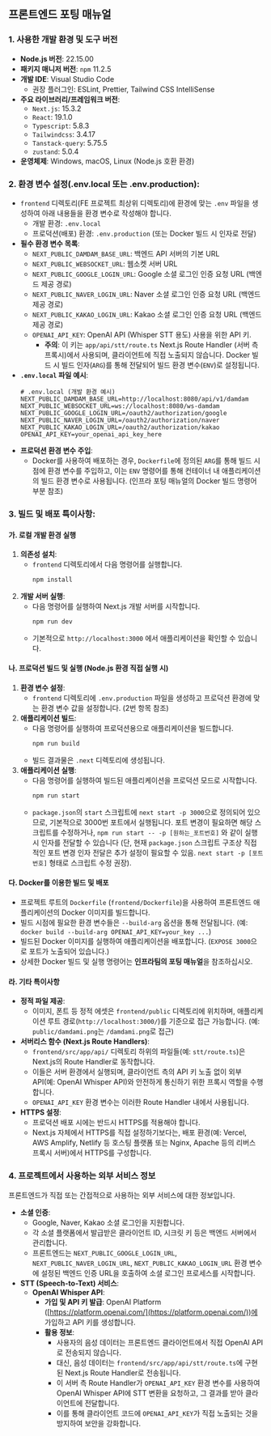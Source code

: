 ## 프론트엔드 포팅 매뉴얼

### 1. 사용한 개발 환경 및 도구 버전

- **Node.js 버전**: 22.15.00
- **패키지 매니저 버전**: `npm` 11.2.5
- **개발 IDE**: Visual Studio Code
  - 권장 플러그인: ESLint, Prettier, Tailwind CSS IntelliSense
- **주요 라이브러리/프레임워크 버전**:
  - `Next.js`: 15.3.2
  - `React`: 19.1.0
  - `Typescript`: 5.8.3
  - `Tailwindcss`: 3.4.17
  - `Tanstack-query`: 5.75.5
  - `zustand`: 5.0.4
- **운영체제**: Windows, macOS, Linux (Node.js 호환 환경)

### 2. **환경 변수 설정(.env.local 또는 .env.production)**:

- `frontend` 디렉토리(FE 프로젝트 최상위 디렉토리)에 환경에 맞는 `.env` 파일을 생성하여 아래 내용들을 환경 변수로 작성해야 합니다.
  - 개발 환경: `.env.local`
  - 프로덕션(배포) 환경: `.env.production` (또는 Docker 빌드 시 인자로 전달)
- **필수 환경 변수 목록**:
  - `NEXT_PUBLIC_DAMDAM_BASE_URL`: 백엔드 API 서버의 기본 URL
  - `NEXT_PUBLIC_WEBSOCKET_URL`: 웹소켓 서버 URL
  - `NEXT_PUBLIC_GOOGLE_LOGIN_URL`: Google 소셜 로그인 인증 요청 URL (백엔드 제공 경로)
  - `NEXT_PUBLIC_NAVER_LOGIN_URL`: Naver 소셜 로그인 인증 요청 URL (백엔드 제공 경로)
  - `NEXT_PUBLIC_KAKAO_LOGIN_URL`: Kakao 소셜 로그인 인증 요청 URL (백엔드 제공 경로)
  - `OPENAI_API_KEY`: OpenAI API (Whisper STT 용도) 사용을 위한 API 키.
    - **주의**: 이 키는 `app/api/stt/route.ts` Next.js Route Handler (서버 측 프록시)에서 사용되며, 클라이언트에 직접 노출되지 않습니다. Docker 빌드 시 빌드 인자(`ARG`)를 통해 전달되어 빌드 환경 변수(`ENV`)로 설정됩니다.
- **`.env.local` 파일 예시**:
  ```env
  # .env.local (개발 환경 예시)
  NEXT_PUBLIC_DAMDAM_BASE_URL=http://localhost:8080/api/v1/damdam
  NEXT_PUBLIC_WEBSOCKET_URL=ws://localhost:8080/ws-damdam
  NEXT_PUBLIC_GOOGLE_LOGIN_URL=/oauth2/authorization/google
  NEXT_PUBLIC_NAVER_LOGIN_URL=/oauth2/authorization/naver
  NEXT_PUBLIC_KAKAO_LOGIN_URL=/oauth2/authorization/kakao
  OPENAI_API_KEY=your_openai_api_key_here
  ```
- **프로덕션 환경 변수 주입**:
  - Docker를 사용하여 배포하는 경우, `Dockerfile`에 정의된 `ARG`를 통해 빌드 시점에 환경 변수를 주입하고, 이는 `ENV` 명령어를 통해 컨테이너 내 애플리케이션의 빌드 환경 변수로 사용됩니다. (인프라 포팅 매뉴얼의 Docker 빌드 명령어 부분 참조)

### 3. **빌드 및 배포 특이사항**:

#### 가. 로컬 개발 환경 실행

1.  **의존성 설치**:
    - `frontend` 디렉토리에서 다음 명령어를 실행합니다.
      ```bash
      npm install
      ```
2.  **개발 서버 실행**:
    - 다음 명령어를 실행하여 Next.js 개발 서버를 시작합니다.
      ```bash
      npm run dev
      ```
    - 기본적으로 `http://localhost:3000` 에서 애플리케이션을 확인할 수 있습니다.

#### 나. 프로덕션 빌드 및 실행 (Node.js 환경 직접 실행 시)

1.  **환경 변수 설정**:
    - `frontend` 디렉토리에 `.env.production` 파일을 생성하고 프로덕션 환경에 맞는 환경 변수 값을 설정합니다. (2번 항목 참조)
2.  **애플리케이션 빌드**:
    - 다음 명령어를 실행하여 프로덕션용으로 애플리케이션을 빌드합니다.
      ```bash
      npm run build
      ```
    - 빌드 결과물은 `.next` 디렉토리에 생성됩니다.
3.  **애플리케이션 실행**:
    - 다음 명령어를 실행하여 빌드된 애플리케이션을 프로덕션 모드로 시작합니다.
      ```bash
      npm run start
      ```
    - `package.json`의 `start` 스크립트에 `next start -p 3000`으로 정의되어 있으므로, 기본적으로 3000번 포트에서 실행됩니다. 포트 변경이 필요하면 해당 스크립트를 수정하거나, `npm run start -- -p [원하는_포트번호]` 와 같이 실행 시 인자를 전달할 수 있습니다 (단, 현재 `package.json` 스크립트 구조상 직접적인 포트 변경 인자 전달은 추가 설정이 필요할 수 있음. `next start -p [포트번호]` 형태로 스크립트 수정 권장).

#### 다. Docker를 이용한 빌드 및 배포

- 프로젝트 루트의 `Dockerfile` (`frontend/Dockerfile`)을 사용하여 프론트엔드 애플리케이션의 Docker 이미지를 빌드합니다.
- 빌드 시점에 필요한 환경 변수들은 `--build-arg` 옵션을 통해 전달됩니다. (예: `docker build --build-arg OPENAI_API_KEY=your_key ...`)
- 빌드된 Docker 이미지를 실행하여 애플리케이션을 배포합니다. (`EXPOSE 3000`으로 포트가 노출되어 있습니다.)
- 상세한 Docker 빌드 및 실행 명령어는 **인프라팀의 포팅 매뉴얼**을 참조하십시오.

#### 라. 기타 특이사항

- **정적 파일 제공**:
  - 이미지, 폰트 등 정적 에셋은 `frontend/public` 디렉토리에 위치하며, 애플리케이션 루트 경로(`http://localhost:3000/`)를 기준으로 접근 가능합니다. (예: `public/damdami.png`는 `/damdami.png`로 접근)
- **서버리스 함수 (Next.js Route Handlers)**:
  - `frontend/src/app/api/` 디렉토리 하위의 파일들(예: `stt/route.ts`)은 Next.js의 Route Handler로 동작합니다.
  - 이들은 서버 환경에서 실행되며, 클라이언트 측의 API 키 노출 없이 외부 API(예: OpenAI Whisper API)와 안전하게 통신하기 위한 프록시 역할을 수행합니다.
  - `OPENAI_API_KEY` 환경 변수는 이러한 Route Handler 내에서 사용됩니다.
- **HTTPS 설정**:
  - 프로덕션 배포 시에는 반드시 HTTPS를 적용해야 합니다.
  - Next.js 자체에서 HTTPS를 직접 설정하기보다는, 배포 환경(예: Vercel, AWS Amplify, Netlify 등 호스팅 플랫폼 또는 Nginx, Apache 등의 리버스 프록시 서버)에서 HTTPS를 구성합니다.

### 4. 프로젝트에서 사용하는 외부 서비스 정보

프론트엔드가 직접 또는 간접적으로 사용하는 외부 서비스에 대한 정보입니다.

- **소셜 인증**:
  - Google, Naver, Kakao 소셜 로그인을 지원합니다.
  - 각 소셜 플랫폼에서 발급받은 클라이언트 ID, 시크릿 키 등은 백엔드 서버에서 관리합니다.
  - 프론트엔드는 `NEXT_PUBLIC_GOOGLE_LOGIN_URL`, `NEXT_PUBLIC_NAVER_LOGIN_URL`, `NEXT_PUBLIC_KAKAO_LOGIN_URL` 환경 변수에 설정된 백엔드 인증 URL을 호출하여 소셜 로그인 프로세스를 시작합니다.
- **STT (Speech-to-Text) 서비스**:
  - **OpenAI Whisper API**:
    - **가입 및 API 키 발급**: OpenAI Platform ([https://platform.openai.com/](https://platform.openai.com/))에 가입하고 API 키를 생성합니다.
    - **활용 정보**:
      - 사용자의 음성 데이터는 프론트엔드 클라이언트에서 직접 OpenAI API로 전송되지 않습니다.
      - 대신, 음성 데이터는 `frontend/src/app/api/stt/route.ts`에 구현된 Next.js Route Handler로 전송됩니다.
      - 이 서버 측 Route Handler가 `OPENAI_API_KEY` 환경 변수를 사용하여 OpenAI Whisper API에 STT 변환을 요청하고, 그 결과를 받아 클라이언트에 전달합니다.
      - 이를 통해 클라이언트 코드에 `OPENAI_API_KEY`가 직접 노출되는 것을 방지하여 보안을 강화합니다.
